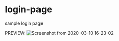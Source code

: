 # login-page
sample login page


PREVIEW:
![Screenshot from 2020-03-10 16-23-02](https://user-images.githubusercontent.com/59018875/76305668-9089ad80-62eb-11ea-96bb-29f7c4e2cde3.png)

